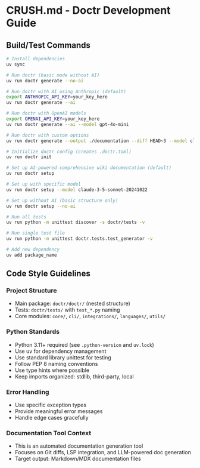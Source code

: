 # CRUSH.md - Doctr Development Guide

## Build/Test Commands

```bash
# Install dependencies
uv sync

# Run doctr (basic mode without AI)
uv run doctr generate --no-ai

# Run doctr with AI using Anthropic (default)
export ANTHROPIC_API_KEY=your_key_here
uv run doctr generate --ai

# Run doctr with OpenAI models
export OPENAI_API_KEY=your_key_here
uv run doctr generate --ai --model gpt-4o-mini

# Run doctr with custom options
uv run doctr generate --output ./documentation --diff HEAD~3 --model claude-3-5-sonnet-20241022

# Initialize doctr config (creates .doctr.toml)
uv run doctr init

# Set up AI-powered comprehensive wiki documentation (default)
uv run doctr setup

# Set up with specific model
uv run doctr setup --model claude-3-5-sonnet-20241022

# Set up without AI (basic structure only)
uv run doctr setup --no-ai

# Run all tests
uv run python -m unittest discover -s doctr/tests -v

# Run single test file
uv run python -m unittest doctr.tests.test_generator -v

# Add new dependency
uv add package_name
```

## Code Style Guidelines

### Project Structure

- Main package: `doctr/doctr/` (nested structure)
- Tests: `doctr/tests/` with `test_*.py` naming
- Core modules: `core/`, `cli/`, `integrations/`, `languages/`, `utils/`

### Python Standards

- Python 3.11+ required (see `.python-version` and `uv.lock`)
- Use uv for dependency management
- Use standard library unittest for testing
- Follow PEP 8 naming conventions
- Use type hints where possible
- Keep imports organized: stdlib, third-party, local

### Error Handling

- Use specific exception types
- Provide meaningful error messages
- Handle edge cases gracefully

### Documentation Tool Context

- This is an automated documentation generation tool
- Focuses on Git diffs, LSP integration, and LLM-powered doc generation
- Target output: Markdown/MDX documentation files
